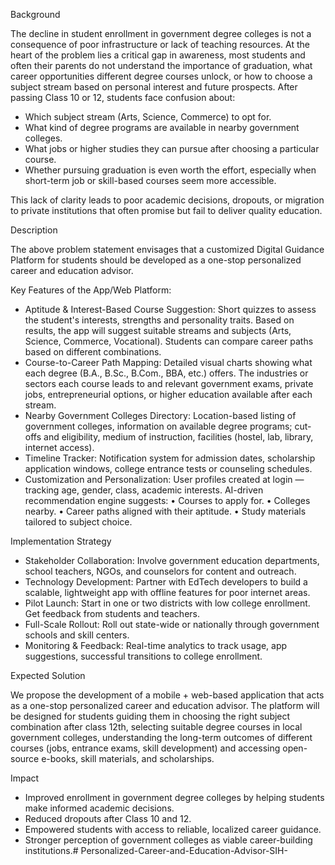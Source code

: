 Background

The decline in student enrollment in government degree colleges is not a consequence of poor infrastructure or lack of teaching resources. At the heart of the problem lies a critical gap in awareness, most students and often their parents do not understand the importance of graduation, what career opportunities different degree courses unlock, or how to choose a subject stream based on personal interest and future prospects. After passing Class 10 or 12, students face confusion about:
- Which subject stream (Arts, Science, Commerce) to opt for.
- What kind of degree programs are available in nearby government colleges.
- What jobs or higher studies they can pursue after choosing a particular course.
- Whether pursuing graduation is even worth the effort, especially when short-term job or skill-based courses seem more accessible.

This lack of clarity leads to poor academic decisions, dropouts, or migration to private institutions that often promise but fail to deliver quality education.

Description

The above problem statement envisages that a customized Digital Guidance Platform for students should be developed as a one-stop personalized career and education advisor.

Key Features of the App/Web Platform:
- Aptitude & Interest-Based Course Suggestion: Short quizzes to assess the student's interests, strengths and personality traits. Based on results, the app will suggest suitable streams and subjects (Arts, Science, Commerce, Vocational). Students can compare career paths based on different combinations.
- Course-to-Career Path Mapping: Detailed visual charts showing what each degree (B.A., B.Sc., B.Com., BBA, etc.) offers. The industries or sectors each course leads to and relevant government exams, private jobs, entrepreneurial options, or higher education available after each stream.
- Nearby Government Colleges Directory: Location-based listing of government colleges, information on available degree programs; cut-offs and eligibility, medium of instruction, facilities (hostel, lab, library, internet access).
- Timeline Tracker: Notification system for admission dates, scholarship application windows, college entrance tests or counseling schedules.
- Customization and Personalization: User profiles created at login — tracking age, gender, class, academic interests. AI-driven recommendation engine suggests:
  • Courses to apply for.
  • Colleges nearby.
  • Career paths aligned with their aptitude.
  • Study materials tailored to subject choice.

Implementation Strategy
- Stakeholder Collaboration: Involve government education departments, school teachers, NGOs, and counselors for content and outreach.
- Technology Development: Partner with EdTech developers to build a scalable, lightweight app with offline features for poor internet areas.
- Pilot Launch: Start in one or two districts with low college enrollment. Get feedback from students and teachers.
- Full-Scale Rollout: Roll out state-wide or nationally through government schools and skill centers.
- Monitoring & Feedback: Real-time analytics to track usage, app suggestions, successful transitions to college enrollment.

Expected Solution

We propose the development of a mobile + web-based application that acts as a one-stop personalized career and education advisor. The platform will be designed for students guiding them in choosing the right subject combination after class 12th, selecting suitable degree courses in local government colleges, understanding the long-term outcomes of different courses (jobs, entrance exams, skill development) and accessing open-source e-books, skill materials, and scholarships.

Impact
- Improved enrollment in government degree colleges by helping students make informed academic decisions.
- Reduced dropouts after Class 10 and 12.
- Empowered students with access to reliable, localized career guidance.
- Stronger perception of government colleges as viable career-building institutions.# Personalized-Career-and-Education-Advisor-SIH-
